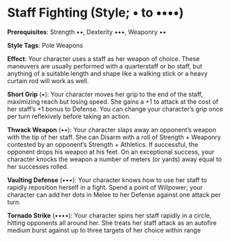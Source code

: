 # Staff Fighting (Style; • to ••••) 
**Prerequisites**: Strength ••, Dexterity •••, Weaponry •• 

**Style Tags**: Pole Weapons 

**Effect**: Your character uses a staff as her weapon of choice. These maneuvers are usually performed with a quarterstaff or bo staff, but anything of a suitable length and shape like a walking stick or a heavy curtain rod will work as well. 

**Short Grip** (•): Your character moves her grip to the end of the staff, maximizing reach but losing speed. She gains a +1 to attack at the cost of her staff’s +1 bonus to Defense. You can change your character’s grip once per turn reflexively before taking an action. 

**Thwack Weapon** (••): Your character slaps away an opponent’s weapon with the tip of her staff. She can Disarm with a roll of Strength + Weaponry contested by an opponent’s Strength + Athletics. If successful, the opponent drops his weapon at his feet. On an exceptional success, your character knocks the weapon a number of meters (or yards) away equal to her successes rolled.

**Vaulting Defense** (•••): Your character knows how to use her staff to rapidly reposition herself in a fight. Spend a point of Willpower; your character can add her dots in Melee to her Defense against one attack per turn. 

**Tornado Strike** (••••): Your character spins her staff rapidly in a circle, hitting opponents all around her. She treats her staff attack as an autofire medium burst against up to three targets of her choice within range